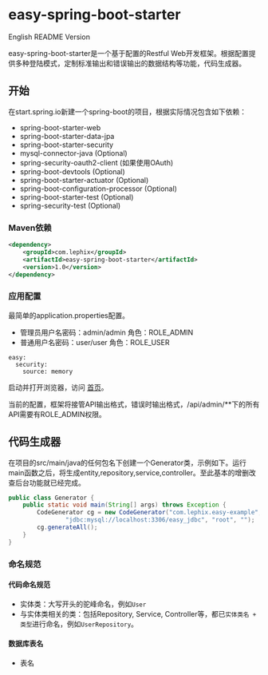 # easy-spring-boot-starter

English README Version

easy-spring-boot-starter是一个基于配置的Restful Web开发框架。根据配置提供多种登陆模式，定制标准输出和错误输出的数据结构等功能，代码生成器。

## 开始
在start.spring.io新建一个spring-boot的项目，根据实际情况包含如下依赖：
- spring-boot-starter-web
- spring-boot-starter-data-jpa
- spring-boot-starter-security
- mysql-connector-java (Optional)
- spring-security-oauth2-client (如果使用OAuth)
- spring-boot-devtools (Optional)
- spring-boot-starter-actuator (Optional)
- spring-boot-configuration-processor (Optional)
- spring-boot-starter-test (Optional)
- spring-security-test (Optional)

### Maven依赖
```xml
<dependency>
    <groupId>com.lephix</groupId>
    <artifactId>easy-spring-boot-starter</artifactId>
    <version>1.0</version>
</dependency>
```

### 应用配置
最简单的application.properties配置。
- 管理员用户名密码：admin/admin 角色：ROLE_ADMIN
- 普通用户名密码：user/user 角色：ROLE_USER

```properties
easy:
  security:
    source: memory
```
启动并打开浏览器，访问 [首页](http://localhost:8080)。

当前的配置，框架将接管API输出格式，错误时输出格式，/api/admin/**下的所有API需要有ROLE_ADMIN权限。


## 代码生成器
在项目的src/main/java的任何包名下创建一个Generator类，示例如下。运行main函数之后，将生成entity,repository,service,controller。至此基本的增删改查后台功能就已经完成。
```java
public class Generator {
    public static void main(String[] args) throws Exception {
        CodeGenerator cg = new CodeGenerator("com.lephix.easy-example", null, 
                "jdbc:mysql://localhost:3306/easy_jdbc", "root", "");
        cg.generateAll();
    }
}
```

### 命名规范

#### 代码命名规范
- 实体类：大写开头的驼峰命名，例如`User`
- 与实体类相关的类：包括Repository, Service, Controller等，都已`实体类名 + 类型`进行命名，例如`UserRepository`。

#### 数据库表名
- 表名
